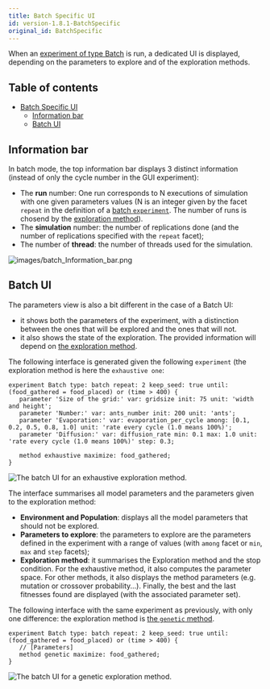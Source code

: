 ```yaml
---
title: Batch Specific UI
id: version-1.8.1-BatchSpecific
original_id: BatchSpecific
---
```



When an [experiment of type Batch](BatchExperiments) is run, a dedicated UI is displayed, depending on the parameters to explore and of the exploration methods.


## Table of contents 

* [Batch Specific UI](#batch-specific-ui)
  * [Information bar](#information-bar)
  * [Batch UI](#batch-ui)

## Information bar

In batch mode, the top information bar displays 3 distinct information (instead of only the cycle number in the GUI experiment):

* The **run** number: One run corresponds to N executions of simulation with one given parameters values (N is an integer given by the facet `repeat` in the definition of a [batch `experiment`](BatchExperiments). The number of runs is chosend by the [exploration method](ExplorationMethods)).
* The **simulation** number: the number of replications done (and the number of replications specified with the `repeat` facet);
* The number of **thread**: the number of threads used for the simulation.

![images/batch_Information_bar.png](../resources/images/runningExperiments/batch_Information_bar.png)


## Batch UI

The parameters view is also a bit different in the case of a Batch UI: 

* it shows both the parameters of the experiment, with a distinction between the ones that will be explored and the ones that will not.
* it also shows the state of the exploration. The provided information will depend on [the exploration method](ExplorationMethods#exhaustive-exploration-of-the-parameter-space).

The following interface is generated given the following `experiment` (the exploration method is here the `exhaustive one`:
```
experiment Batch type: batch repeat: 2 keep_seed: true until: (food_gathered = food_placed) or (time > 400) {
   parameter 'Size of the grid:' var: gridsize init: 75 unit: 'width and height';
   parameter 'Number:' var: ants_number init: 200 unit: 'ants';
   parameter 'Evaporation:' var: evaporation_per_cycle among: [0.1, 0.2, 0.5, 0.8, 1.0] unit: 'rate every cycle (1.0 means 100%)';
   parameter 'Diffusion:' var: diffusion_rate min: 0.1 max: 1.0 unit: 'rate every cycle (1.0 means 100%)' step: 0.3;

   method exhaustive maximize: food_gathered;
}
```

![The batch UI for an exhaustive exploration method.](../resources/images/runningExperiments/batch_Parameters_pane_exhaustive.png)


The interface summarises all model parameters and the parameters given to the exploration method:

* **Environment and Population**: displays all the model parameters that should not be explored.
* **Parameters to explore**: the parameters to explore are the parameters defined in the experiment with a range of values (with `among` facet or `min`, `max` and `step` facets);
* **Exploration method**: it summarises the Exploration method and the stop condition. For the exhaustive method, it also computes the parameter space. For other methods, it also displays the method parameters (e.g. mutation or crossover probability...). Finally, the best and the last fitnesses found are displayed (with the associated parameter set).

The following interface with the same experiment as previously, with only one difference: the exploration method is [the `genetic` method](ExplorationMethods#genetic-algorithm).

```
experiment Batch type: batch repeat: 2 keep_seed: true until: (food_gathered = food_placed) or (time > 400) {
   // [Parameters]
   method genetic maximize: food_gathered;
}
```

![The batch UI for a genetic exploration method.](../resources/images/runningExperiments/batch_Parameters_pane_genetic.png)

